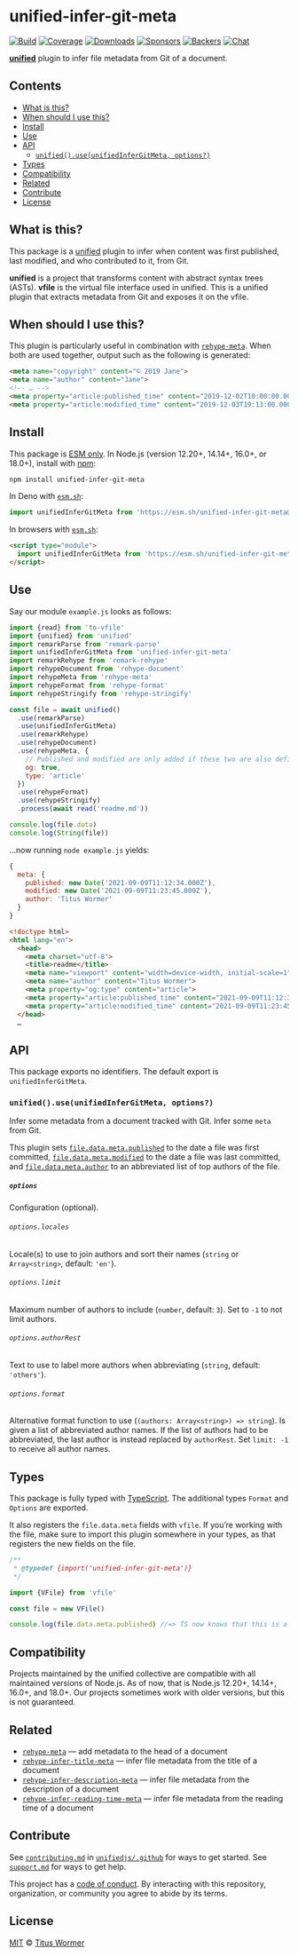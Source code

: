 # unified-infer-git-meta

[![Build][build-badge]][build]
[![Coverage][coverage-badge]][coverage]
[![Downloads][downloads-badge]][downloads]
[![Sponsors][sponsors-badge]][collective]
[![Backers][backers-badge]][collective]
[![Chat][chat-badge]][chat]

**[unified][]** plugin to infer file metadata from Git of a document.

## Contents

*   [What is this?](#what-is-this)
*   [When should I use this?](#when-should-i-use-this)
*   [Install](#install)
*   [Use](#use)
*   [API](#api)
    *   [`unified().use(unifiedInferGitMeta, options?)`](#unifieduseunifiedinfergitmeta-options)
*   [Types](#types)
*   [Compatibility](#compatibility)
*   [Related](#related)
*   [Contribute](#contribute)
*   [License](#license)

## What is this?

This package is a [unified][] plugin to infer when content was first published,
last modified, and who contributed to it, from Git.

**unified** is a project that transforms content with abstract syntax trees
(ASTs).
**vfile** is the virtual file interface used in unified.
This is a unified plugin that extracts metadata from Git and exposes it on the
vfile.

## When should I use this?

This plugin is particularly useful in combination with
[`rehype-meta`][rehype-meta].
When both are used together, output such as the following is generated:

```html
<meta name="copyright" content="© 2019 Jane">
<meta name="author" content="Jane">
<!-- … -->
<meta property="article:published_time" content="2019-12-02T10:00:00.000Z">
<meta property="article:modified_time" content="2019-12-03T19:13:00.000Z">
```

## Install

This package is [ESM only][esm].
In Node.js (version 12.20+, 14.14+, 16.0+, or 18.0+), install with [npm][]:

```sh
npm install unified-infer-git-meta
```

In Deno with [`esm.sh`][esmsh]:

```js
import unifiedInferGitMeta from 'https://esm.sh/unified-infer-git-meta@1'
```

In browsers with [`esm.sh`][esmsh]:

```html
<script type="module">
  import unifiedInferGitMeta from 'https://esm.sh/unified-infer-git-meta@1?bundle'
</script>
```

## Use

Say our module `example.js` looks as follows:

```js
import {read} from 'to-vfile'
import {unified} from 'unified'
import remarkParse from 'remark-parse'
import unifiedInferGitMeta from 'unified-infer-git-meta'
import remarkRehype from 'remark-rehype'
import rehypeDocument from 'rehype-document'
import rehypeMeta from 'rehype-meta'
import rehypeFormat from 'rehype-format'
import rehypeStringify from 'rehype-stringify'

const file = await unified()
  .use(remarkParse)
  .use(unifiedInferGitMeta)
  .use(remarkRehype)
  .use(rehypeDocument)
  .use(rehypeMeta, {
    // Published and modified are only added if these two are also defined:
    og: true,
    type: 'article'
  })
  .use(rehypeFormat)
  .use(rehypeStringify)
  .process(await read('readme.md'))

console.log(file.data)
console.log(String(file))
```

…now running `node example.js` yields:

```js
{
  meta: {
    published: new Date('2021-09-09T11:12:34.000Z'),
    modified: new Date('2021-09-09T11:23:45.000Z'),
    author: 'Titus Wormer'
  }
}
```

```html
<!doctype html>
<html lang="en">
  <head>
    <meta charset="utf-8">
    <title>readme</title>
    <meta name="viewport" content="width=device-width, initial-scale=1">
    <meta name="author" content="Titus Wormer">
    <meta property="og:type" content="article">
    <meta property="article:published_time" content="2021-09-09T11:12:34.000Z">
    <meta property="article:modified_time" content="2021-09-09T11:23:45.000Z">
  </head>
  …
```

## API

This package exports no identifiers.
The default export is `unifiedInferGitMeta`.

### `unified().use(unifiedInferGitMeta, options?)`

Infer some metadata from a document tracked with Git.
Infer some `meta` from Git.

This plugin sets [`file.data.meta.published`][meta-published] to the date a
file was first committed, [`file.data.meta.modified`][meta-modified] to the
date a file was last committed, and [`file.data.meta.author`][meta-author] to
an abbreviated list of top authors of the file.

##### `options`

Configuration (optional).

###### `options.locales`

Locale(s) to use to join authors and sort their names (`string` or
`Array<string>`, default: `'en'`).

###### `options.limit`

Maximum number of authors to include (`number`, default: `3`).
Set to `-1` to not limit authors.

###### `options.authorRest`

Text to use to label more authors when abbreviating (`string`, default:
`'others'`).

###### `options.format`

Alternative format function to use (`(authors: Array<string>) => string`).
Is given a list of abbreviated author names.
If the list of authors had to be abbreviated, the last author is instead
replaced by `authorRest`.
Set `limit: -1` to receive all author names.

## Types

This package is fully typed with [TypeScript][].
The additional types `Format` and `Options` are exported.

It also registers the `file.data.meta` fields with `vfile`.
If you’re working with the file, make sure to import this plugin somewhere in
your types, as that registers the new fields on the file.

```js
/**
 * @typedef {import('unified-infer-git-meta')}
 */

import {VFile} from 'vfile'

const file = new VFile()

console.log(file.data.meta.published) //=> TS now knows that this is a `Date?`.
```

## Compatibility

Projects maintained by the unified collective are compatible with all maintained
versions of Node.js.
As of now, that is Node.js 12.20+, 14.14+, 16.0+, and 18.0+.
Our projects sometimes work with older versions, but this is not guaranteed.

## Related

*   [`rehype-meta`](https://github.com/rehypejs/rehype-meta)
    — add metadata to the head of a document
*   [`rehype-infer-title-meta`](https://github.com/rehypejs/rehype-infer-title-meta)
    — infer file metadata from the title of a document
*   [`rehype-infer-description-meta`](https://github.com/rehypejs/rehype-infer-description-meta)
    — infer file metadata from the description of a document
*   [`rehype-infer-reading-time-meta`](https://github.com/rehypejs/rehype-infer-reading-time-meta)
    — infer file metadata from the reading time of a document

## Contribute

See [`contributing.md`][contributing] in [`unifiedjs/.github`][health] for ways
to get started.
See [`support.md`][support] for ways to get help.

This project has a [code of conduct][coc].
By interacting with this repository, organization, or community you agree to
abide by its terms.

## License

[MIT][license] © [Titus Wormer][author]

<!-- Definitions -->

[build-badge]: https://github.com/unifiedjs/unified-infer-git-meta/workflows/main/badge.svg

[build]: https://github.com/unifiedjs/unified-infer-git-meta/actions

[coverage-badge]: https://img.shields.io/codecov/c/github/unifiedjs/unified-infer-git-meta.svg

[coverage]: https://codecov.io/github/unifiedjs/unified-infer-git-meta

[downloads-badge]: https://img.shields.io/npm/dm/unified-infer-git-meta.svg

[downloads]: https://www.npmjs.com/package/unified-infer-git-meta

[sponsors-badge]: https://opencollective.com/unified/sponsors/badge.svg

[backers-badge]: https://opencollective.com/unified/backers/badge.svg

[collective]: https://opencollective.com/unified

[chat-badge]: https://img.shields.io/badge/chat-discussions-success.svg

[chat]: https://github.com/unifiedjs/unified/discussions

[npm]: https://docs.npmjs.com/cli/install

[esm]: https://gist.github.com/sindresorhus/a39789f98801d908bbc7ff3ecc99d99c

[esmsh]: https://esm.sh

[typescript]: https://www.typescriptlang.org

[health]: https://github.com/unifiedjs/.github

[contributing]: https://github.com/unifiedjs/.github/blob/main/contributing.md

[support]: https://github.com/unifiedjs/.github/blob/main/support.md

[coc]: https://github.com/unifiedjs/.github/blob/main/code-of-conduct.md

[license]: license

[author]: https://wooorm.com

[unified]: https://github.com/unifiedjs/unified

[rehype-meta]: https://github.com/rehypejs/rehype-meta

[meta-published]: https://github.com/rehypejs/rehype-meta#configpublished

[meta-modified]: https://github.com/rehypejs/rehype-meta#configmodified

[meta-author]: https://github.com/rehypejs/rehype-meta#configauthor
